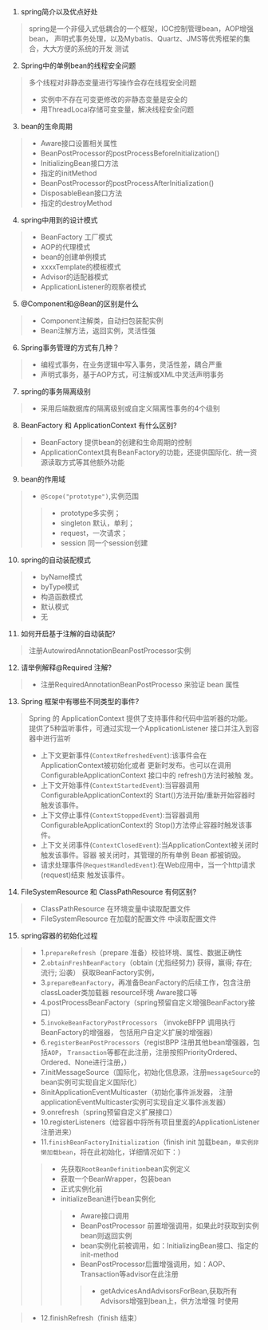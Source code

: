 1. spring简介以及优点好处
> spring是一个非侵入式低耦合的一个框架，IOC控制管理bean，AOP增强bean，
> 声明式事务处理，以及Mybatis、Quartz、JMS等优秀框架的集合，大大方便的系统的开发
> 测试
2. Spring中的单例bean的线程安全问题
> 多个线程对非静态变量进行写操作会存在线程安全问题
>- 实例中不存在可变更修改的非静态变量是安全的
>- 用ThreadLocal存储可变变量，解决线程安全问题
3. bean的生命周期
>- Aware接口设置相关属性
>- BeanPostProcessor的postProcessBeforeInitialization()
>- InitializingBean接口方法
>- 指定的initMethod
>- BeanPostProcessor的postProcessAfterInitialization()
>- DisposableBean接口方法
>- 指定的destroyMethod
4. spring中用到的设计模式
>- BeanFactory 工厂模式
>- AOP的代理模式
>- bean的创建单例模式
>- xxxxTemplate的模板模式
>- Advisor的适配器模式
>- ApplicationListener的观察者模式
5. @Component和@Bean的区别是什么
>- Component注解类，自动扫包装配实例
>- Bean注解方法，返回实例，灵活性强
6. Spring事务管理的方式有几种？
>- 编程式事务，在业务逻辑中写入事务，灵活性差，耦合严重
>- 声明式事务，基于AOP方式，可注解或XML中灵活声明事务
7. spring的事务隔离级别
>- 采用后端数据库的隔离级别或自定义隔离性事务的4个级别
8. BeanFactory 和 ApplicationContext 有什么区别?
>- BeanFactory 提供bean的创建和生命周期的控制
>- ApplicationContext具有BeanFactory的功能，还提供国际化、统一资源读取方式等其他额外功能
9. bean的作用域
>- `@Scope("prototype")`,实例范围
>>+ prototype多实例；
>>+ singleton 默认，单利；
>>+ request，一次请求；
>>+ session 同一个session创建
10. spring的自动装配模式
>- byName模式
>- byType模式
>- 构造函数模式
>- 默认模式
>- 无
11. 如何开启基于注解的自动装配?
> 注册AutowiredAnnotationBeanPostProcessor实例
12. 请举例解释@Required 注解?
>- 注册RequiredAnnotationBeanPostProcesso 来验证 bean 属性
13. Spring 框架中有哪些不同类型的事件?
> Spring 的 ApplicationContext 提供了支持事件和代码中监听器的功能。
> 提供了5种监听事件，可通过实现一个ApplicationListener 接口并注入到容器中进行监听
>- 上下文更新事件(`ContextRefreshedEvent`):该事件会在ApplicationContext被初始化或者 更新时发布。也可以在调用 ConfigurableApplicationContext 接口中的 refresh()方法时被触 发。
>- 上下文开始事件(`ContextStartedEvent`):当容器调用ConfigurableApplicationContext的 Start()方法开始/重新开始容器时触发该事件。
>- 上下文停止事件(`ContextStoppedEvent`):当容器调用ConfigurableApplicationContext的 Stop()方法停止容器时触发该事件。
>- 上下文关闭事件(`ContextClosedEvent`):当ApplicationContext被关闭时触发该事件。容器 被关闭时，其管理的所有单例 Bean 都被销毁。
>- 请求处理事件(`RequestHandledEvent`):在Web应用中，当一个http请求(request)结束 触发该事件。
14. FileSystemResource 和 ClassPathResource 有何区别?
>- ClassPathResource 在环境变量中读取配置文件
>- FileSystemResource 在加载的配置文件 中读取配置文件

15. spring容器的初始化过程
>- 1.`prepareRefresh`（prepare 准备）校验环境、属性、数据正确性
>- 2.`obtainFreshBeanFactory`（obtain (尤指经努力) 获得，赢得; 存在; 流行; 沿袭）
 获取BeanFactory实例，
>- 3.`prepareBeanFactory`，再准备BeanFactory的后续工作，包含注册classLoader类加载器
resource环境 Aware接口等
>- 4.postProcessBeanFactory（spring预留自定义增强BeanFactory接口）
>- 5.`invokeBeanFactoryPostProcessors` （invokeBFPP 调用执行BeanFactory的增强器，
包括用户自定义扩展的增强器）
>- 6.`registerBeanPostProcessors`（registBPP 注册其他bean增强器，包括`AOP`，
`Transaction`等都在此注册，注册按照PriorityOrdered、Ordered、None进行注册，）
>- 7.initMessageSource（国际化，初始化信息源，注册`messageSource`的bean实例可实现自定义国际化）
>- 8initApplicationEventMulticaster（初始化事件派发器，
注册applicationEventMulticaster实例可实现自定义事件派发器）
>- 9.onrefresh（spring预留自定义扩展接口）
>- 10.registerListeners（给容器中将所有项目里面的ApplicationListener注册进来）
>- 11.`finishBeanFactoryInitialization`（finish init 加载bean，`单实例非懒加载bean`，将在此初始化，详细情况如下：）
>>- 先获取`RootBeanDefinition`bean实例定义
>>- 获取一个BeanWrapper，包装bean
>>- 正式实例化前
>>- initializeBean进行bean实例化
>>>+ Aware接口调用
>>>+ BeanPostProcessor 前置增强调用，如果此时获取到实例bean则返回实例
>>>+ bean实例化前被调用，如：InitializingBean接口、指定的init-method
>>>+ BeanPostProcessor后置增强调用，如：AOP、Transaction等advisor在此注册
>>>>* getAdvicesAndAdvisorsForBean,获取所有Advisors增强到bean上，供方法增强
>时使用

>- 12.finishRefresh（finish 结束）
